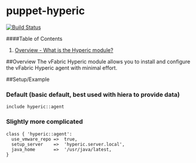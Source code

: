puppet-hyperic
==============
[![Build Status](https://travis-ci.org/curator/puppet-hyperic.png)](https://travis-ci.org/curator/puppet-hyperic)

####Table of Contents

1. [Overview - What is the Hyperic module?](#overview)


##Overview
The vFabric Hyperic module allows you to install and configure the vFabric Hyperic agent with minimal effort.

##Setup/Example

### Default (basic default, best used with hiera to provide data)

    include hyperic::agent

### Slightly more complicated

    class { 'hyperic::agent':
      use_vmware_repo =>  true,
      setup_server    =>  'hyperic.server.local',
      java_home       =>  '/usr/java/latest,
    }